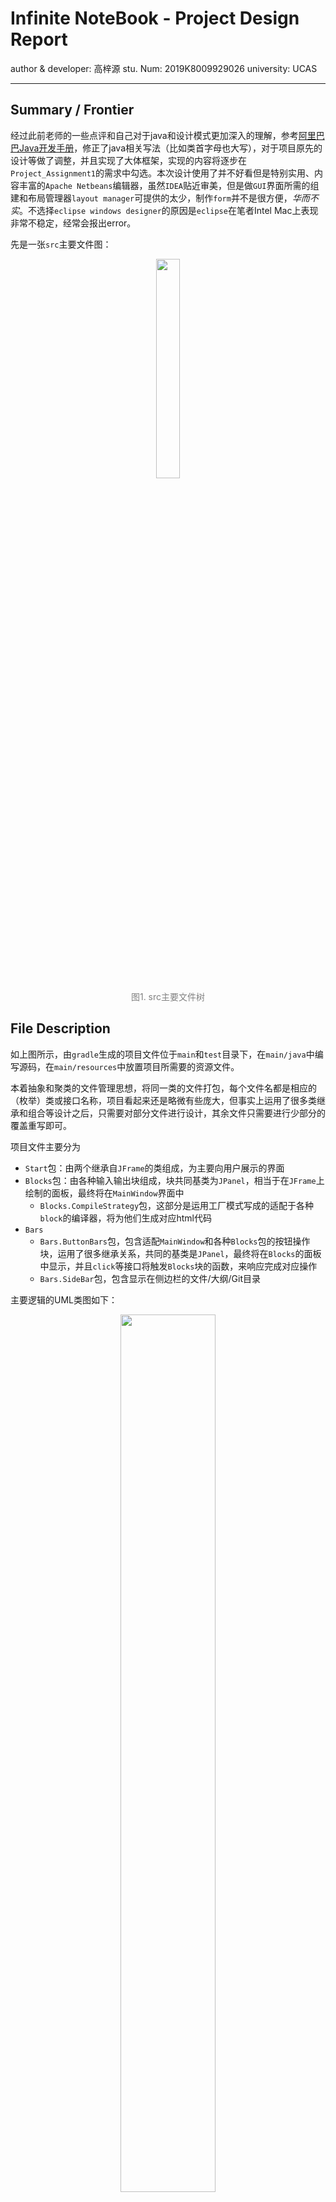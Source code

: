 # Infinite NoteBook - Project Design Report

author & developer: 高梓源	stu. Num: 2019K8009929026	university: UCAS

---

## Summary / Frontier

经过此前老师的一些点评和自己对于java和设计模式更加深入的理解，参考[阿里巴巴Java开发手册](https://github.com/alibaba/p3c)，修正了java相关写法（比如类首字母也大写），对于项目原先的设计等做了调整，并且实现了大体框架，实现的内容将逐步在`Project_Assignment1`的需求中勾选。本次设计使用了并不好看但是特别实用、内容丰富的`Apache Netbeans`编辑器，虽然`IDEA`贴近审美，但是做`GUI`界面所需的组建和布局管理器`layout manager`可提供的太少，制作`form`并不是很方便，*华而不实*。不选择`eclipse windows designer`的原因是`eclipse`在笔者Intel Mac上表现非常不稳定，经常会报出error。

先是一张`src`主要文件图：

<center>
  <figure>
    <img src="photos/src_file_tree.png" style="width:30%">
    <figcaption style="color:grey;">图1. src主要文件树</figcaption>
  </figure>
</center>

## File Description

如上图所示，由`gradle`生成的项目文件位于`main`和`test`目录下，在`main/java`中编写源码，在`main/resources`中放置项目所需要的资源文件。

本着抽象和聚类的文件管理思想，将同一类的文件打包，每个文件名都是相应的（枚举）类或接口名称，项目看起来还是略微有些庞大，但事实上运用了很多类继承和组合等设计之后，只需要对部分文件进行设计，其余文件只需要进行少部分的覆盖重写即可。

项目文件主要分为

- `Start`包：由两个继承自`JFrame`的类组成，为主要向用户展示的界面
- `Blocks`包：由各种输入输出块组成，块共同基类为`JPanel`，相当于在`JFrame`上绘制的面板，最终将在`MainWindow`界面中
	- `Blocks.CompileStrategy`包，这部分是运用工厂模式写成的适配于各种`block`的编译器，将为他们生成对应html代码
- `Bars`
	- `Bars.ButtonBars`包，包含适配`MainWindow`和各种`Blocks`包的按钮操作块，运用了很多继承关系，共同的基类是`JPanel`，最终将在`Blocks`的面板中显示，并且`click`等接口将触发`Blocks`块的函数，来响应完成对应操作
	- `Bars.SideBar`包，包含显示在侧边栏的文件/大纲/Git目录

主要逻辑的UML类图如下：

<center>
  <figure>
    <img src="photos/Main.png" style="width:60%">
    <figcaption style="color:grey;">图2. 主要逻辑块UML图</figcaption>
  </figure>
</center>

双向组合的目的在于生成的类需要安排时间响应，直接调用自己的方法是最好的选择。

对于这个问题，一开始没有意识到这种简单做法，想的只是如何实现组合关系的类之间进行消息通讯。于是笔者研究和尝试了观察者模式，初步想法是对组成类值的改变设置监听器，让个体去针对监听器响应调用相应函数，这方面`java.util.Observer`有一个现成的解决方法，但是早在java 9中这个类就被弃用`deprecated`，因为它*not serializable, not thread safety*；替代方式`java.beans.PropertyChangeListener`，但是仍然较为繁复，毕竟需要两层的事件响应。后来才发现只需要在子类中能够引用父类方法，在事件响应时直接调用即可。

## Start-up Design

启动程序将先加载`login`界面，输入一次密码之后将会自动记住，以后再考虑更加安全可靠的设计，不过希望拥有一个启动缓冲，后期可能加入打开`project`的方式

而后加载主窗口，如需求分析所述，采用块结构组织各种输入。使用聚合的逻辑将各个块统一组织到相应的`ArrayList`中，而后赋予他们唯一的递增下标`index`，对应他们的显示顺序，再组织一个`ArrayList`标识每一个显示块的类型，这样方便更快地查找对应块。此处就可以使用`enum`类似C语言的方便操作。

## Block Design

对于块的设计相较此前[需求分析](https://github.com/ETOgaosion/OOP_course/blob/master/Project_Assignment1/project_description.md)有些改变，正如Wang老师所述，滥用继承是不可取的，Composition Over Inheritance是一种解决办法，于是笔者将`block`顶层块修改为`BlockBasic`，且与其他块的关系重新设计为组合`Composition`，并且将其他块的共性继续提取、整合，放在这一个顶层`class`中，它本身不承担任何GUI的显示，而是充当数据和方法的提供商。

虽然事实上是可以用继承去完成每种功能块的，但是会涉及到隐藏/取消父类的组件，并不推荐使用继承关系去实现；而且用代码实现GUI布局还要费时间调试，因此考虑设计时限的问题遵循KISS法则，笔者将`BlankBlock/CommonTextBlock/MediaBlock/TableBlock`分拆开来设计，每一个使用`netbeans`单独绘制`form`。**这是合理的**，因为一旦按照前述将`BlockBasic`抽象出来，使用组合关系供这些块使用后，他们之间的其余联系就不剩多少了，甚至说差异相当之大，因此单独拆分是符合工程学考虑的。

而要涉及到输入的块还按照此前的说法，将它们归结到`CommonTextBlock`，这部分共性还是相当大的，他们完全可以只是编译器和块名称不同，其余输入都相同（类似代码编辑器的统一风格）。

于是修正后的UML类图如下：

<center>
  <figure>
    <img src="photos/Blocks.png" style="width:100%">
    <figcaption style="color:grey;">图3. 块结构UML图</figcaption>
  </figure>
</center>

### BlockButtonBar Design

这部分主要是GUI的绘制，也是考虑到设计时限的问题，采用了简单的实现方法，在最终的设计里会实现全窗口编辑模式和半窗口半预览以及侧边栏显示的模式，这就导致GUI的排布不能按照最理想情况进行，有两种解决办法：

- 动态调整，因为GUI组件的移动调整费时费力，今后项目重构/优化的时候可以考虑
- 按照最坏情况设计，将按钮块组件按照最窄情况排布，于是不需要动态调整内部内容，只需要更换显示范围

这里按照方案二设计，并且又做了*创新*，为了在极其有限的区域内集成很多操作，使用了下拉选框。在按钮点击事件中，由于使用组合关系可以引用调用者，因此只需要调用其相关函数进行相应操作。

这里在最初设计时，有过多线程的一些担忧，会否可能多个线程同时触发一个操作，而等到调用者进行响应的时候看到的已经是另外线程的数据，非原子操作会产生不对应的错误。认为在类中`public`操作改变变量的时候最好都带上锁以保证原子性（不知是否正确，欢迎评论指正）。

<center>
  <figure>
    <img src="photos/BlockButtonBar.png" style="width:60%">
    <figcaption style="color:grey;">图4. BlockButtonBar GUI设计</figcaption>
  </figure>
</center>

回到调用者Block，对于响应操作进行填写，比较优雅和无忧的方式是直接使用组件中包含的现成方法，比如剪贴板操作、`undo`和`redo`操作，可以直接利用`java.swing`提供的`Manager`：

```java

import javax.swing.undo.UndoManager;
import javax.swing.event.UndoableEditEvent;
import javax.swing.event.UndoableEditListener;

		private UndoManager undoManager = new UndoManager();
		// usage:
		private void initUndoManager(){
        mainInputTextPane.getDocument().addUndoableEditListener(
        new UndoableEditListener(){
            public void undoableEditHappened(UndoableEditEvent e){
                undoManager.addEdit(e.getEdit());
            }
        });
    public boolean whetherCanUndo(){
        return undoManager.canUndo();
    }
    public boolean whetherCanRedo(){
        return undoManager.canRedo();
    }
    public boolean undoOperation(){
        if(!undoManager.canUndo()){
            return false;
        }
        undoManager.undo();
        return true;
    }
    public boolean redoOperation(){
        if(!undoManager.canRedo()){
            return false;
        }
        undoManager.redo();
        return true;
    }
```

文本编辑器本身逻辑实现较为简单，便不一一列举。

## Compiler Factory

在理解了工厂模式之后发现其方便性，主要可以应用在同一方法不同实现的需求中，而这里对不同块采用不同的编译`compile`策略正是满足这种属性。

于是参考[tutorialspoint](https://www.tutorialspoint.com/design_pattern/factory_pattern.htm)这篇指导，首先设计名为`Compiler`的接口`interface`，而后有不同的编译策略覆盖实现`implement`这一接口，接下来`CompilerFactory`类通过外界输入的编译类型生成对应的编译策略，并且运用多态，**面向接口编程**，外界输入同样使用`enum`枚举来限定和简化。

<center>
  <figure>
    <img src="photos/Factory.png" style="width:60%">
    <figcaption style="color:grey;">图5. 工厂模式实现编译器UML图</figcaption>
  </figure>
</center>

具体的编译器设计是算法问题，只需要将输入内容按行分析，符合一定语法规则我们按照html规范将其改造，输出合法html String。

